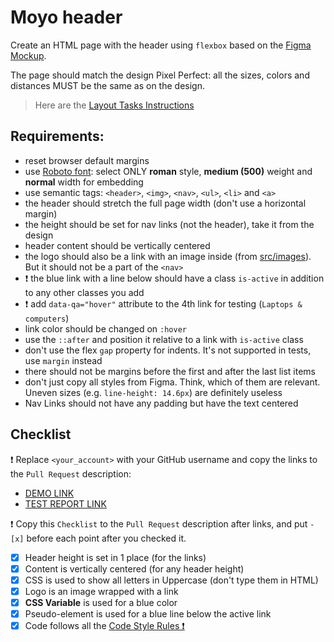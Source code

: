 # Moyo header
Create an HTML page with the header using `flexbox` based on the [Figma Mockup](https://www.figma.com/file/1sog2rmfyCjnVxkeZ3ptnc/MOYO-%2F-Header?node-id=0%3A1&mode=dev).

The page should match the design Pixel Perfect: all the sizes, colors and distances MUST be the same as on the design.

> Here are the [Layout Tasks Instructions](https://mate-academy.github.io/layout_task-guideline)

## Requirements:

- reset browser default margins
- use [Roboto font](https://fonts.google.com/specimen/Roboto): select ONLY **roman** style, **medium (500)** weight and **normal** width for embedding
- use semantic tags: `<header>`, `<img>`, `<nav>`, `<ul>`, `<li>` and `<a>`
- the header should stretch the full page width (don't use a horizontal margin)
- the height should be set for nav links (not the header), take it from the design
- header content should be vertically centered
- the logo should also be a link with an image inside (from [src/images](src/images)). But it should not be a part of the `<nav>`
- ❗️ the blue link with a line below should have a class `is-active` in addition to any other classes you add
- ❗️ add `data-qa="hover"` attribute to the 4th link for testing (`Laptops & computers`)
- link color should be changed on `:hover`
- use the `::after` and position it relative to a link with `is-active` class
- don't use the flex `gap` property for indents. It's not supported in tests, use `margin` instead
- there should not be margins before the first and after the last list items
- don't just copy all styles from Figma. Think, which of them are relevant. Uneven sizes (e.g. `line-height: 14.6px`) are definitely useless
- Nav Links should not have any padding but have the text centered

## Checklist

❗️ Replace `<your_account>` with your GitHub username and copy the links to the `Pull Request` description:

- [DEMO LINK](https://KalianaBueno.github.io/layout_moyo-header/)
- [TEST REPORT LINK](https://KalianaBueno.github.io/layout_moyo-header/report/html_report/)

❗️ Copy this `Checklist` to the `Pull Request` description after links, and put `- [x]` before each point after you checked it.

- [x] Header height is set in 1 place (for the links)
- [x] Content is vertically centered (for any header height)
- [x] CSS is used to show all letters in Uppercase (don't type them in HTML)
- [x] Logo is an image wrapped with a link
- [x] **CSS Variable** is used for a blue color
- [x] Pseudo-element is used for a blue line below the active link
- [x] Code follows all the [Code Style Rules ❗️](./checklist.md)
